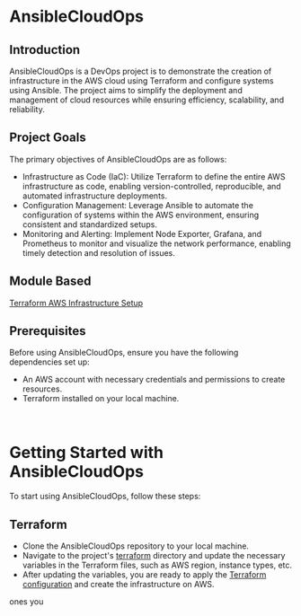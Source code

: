 # AnsibleCloudOps

## Introduction

AnsibleCloudOps is a DevOps project is to demonstrate the creation of infrastructure in the AWS cloud using Terraform and configure systems using Ansible. The project aims to simplify the deployment and management of cloud resources while ensuring efficiency, scalability, and reliability.

## Project Goals

The primary objectives of AnsibleCloudOps are as follows:

- Infrastructure as Code (IaC): Utilize Terraform to define the entire AWS infrastructure as code, enabling version-controlled, reproducible, and automated infrastructure deployments.
- Configuration Management: Leverage Ansible to automate the configuration of systems within the AWS environment, ensuring consistent and standardized setups.
- Monitoring and Alerting: Implement Node Exporter, Grafana, and Prometheus to monitor and visualize the network performance, enabling timely detection and resolution of issues.
## Module Based 
[Terraform AWS Infrastructure Setup](./docs/terraform.md) 
## Prerequisites
Before using AnsibleCloudOps, ensure you have the following dependencies set up:

- An AWS account with necessary credentials and permissions to create resources.
- Terraform installed on your local machine.



<BR>

# Getting Started with AnsibleCloudOps

To start using AnsibleCloudOps, follow these steps:
## Terraform 
- Clone the AnsibleCloudOps repository to your local machine.
- Navigate to the project's [terraform](./terraform/variables.tf) directory and update the necessary variables in the Terraform files, such as AWS region, instance types, etc.
- After updating the variables, you are ready to apply the [Terraform configuration](./docs/terraform.md) and create the infrastructure on AWS.

ones you